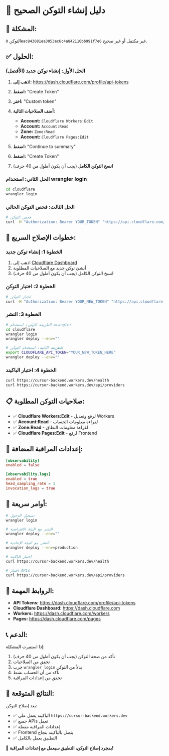 # 🔑 دليل إنشاء التوكن الصحيح

## 🚨 **المشكلة:**
التوكن `0eac843081ea3053ac6c4a842110bb991f7e6` غير مكتمل أو غير صحيح.

## ✅ **الحلول:**

### **الحل الأول: إنشاء توكن جديد (الأفضل)**

1. **اذهب إلى:** https://dash.cloudflare.com/profile/api-tokens
2. **اضغط:** "Create Token"
3. **اختر:** "Custom token"
4. **أضف الصلاحيات التالية:**
   - **Account:** `Cloudflare Workers:Edit`
   - **Account:** `Account:Read`
   - **Zone:** `Zone:Read`
   - **Account:** `Cloudflare Pages:Edit`

5. **اضغط:** "Continue to summary"
6. **اضغط:** "Create Token"
7. **انسخ التوكن الكامل** (يجب أن يكون أطول من 40 حرف)

### **الحل الثاني: استخدام wrangler login**

```bash
cd cloudflare
wrangler login
```

### **الحل الثالث: فحص التوكن الحالي**

```bash
# فحص التوكن
curl -H "Authorization: Bearer YOUR_TOKEN" "https://api.cloudflare.com/client/v4/user/tokens/verify"
```

## 🔧 **خطوات الإصلاح السريع:**

### **الخطوة 1: إنشاء توكن جديد**
1. اذهب إلى [Cloudflare Dashboard](https://dash.cloudflare.com/profile/api-tokens)
2. أنشئ توكن جديد مع الصلاحيات المطلوبة
3. انسخ التوكن الكامل (يجب أن يكون أطول من 40 حرف)

### **الخطوة 2: اختبار التوكن**
```bash
# اختبار التوكن
curl -H "Authorization: Bearer YOUR_NEW_TOKEN" "https://api.cloudflare.com/client/v4/user/tokens/verify"
```

### **الخطوة 3: النشر**
```bash
# الطريقة الأولى: استخدام wrangler
cd cloudflare
wrangler login
wrangler deploy --env=""

# الطريقة الثانية: استخدام التوكن
export CLOUDFLARE_API_TOKEN="YOUR_NEW_TOKEN_HERE"
wrangler deploy --env=""
```

### **الخطوة 4: اختبار الباكيند**
```bash
curl https://cursor-backend.workers.dev/health
curl https://cursor-backend.workers.dev/api/providers
```

## 📋 **صلاحيات التوكن المطلوبة:**

- ✅ **Cloudflare Workers:Edit** - لرفع وتعديل Workers
- ✅ **Account:Read** - لقراءة معلومات الحساب
- ✅ **Zone:Read** - لقراءة معلومات النطاق
- ✅ **Cloudflare Pages:Edit** - لرفع Frontend

## 🎯 **إعدادات المراقبة المضافة:**

```toml
[observability]
enabled = false

[observability.logs]
enabled = true
head_sampling_rate = 1
invocation_logs = true
```

## 🚀 **أوامر سريعة:**

```bash
# تسجيل الدخول
wrangler login

# النشر مع البيئة الافتراضية
wrangler deploy --env=""

# النشر مع البيئة الإنتاجية
wrangler deploy --env=production

# اختبار الباكيند
curl https://cursor-backend.workers.dev/health

# اختبار APIs
curl https://cursor-backend.workers.dev/api/providers
```

## 🔗 **الروابط المهمة:**

- **API Tokens:** https://dash.cloudflare.com/profile/api-tokens
- **Cloudflare Dashboard:** https://dash.cloudflare.com
- **Workers:** https://dash.cloudflare.com/workers
- **Pages:** https://dash.cloudflare.com/pages

## 📞 **الدعم:**

إذا استمرت المشكلة:
1. تأكد من صحة التوكن (يجب أن يكون أطول من 40 حرف)
2. تحقق من الصلاحيات
3. جرب `wrangler login` بدلاً من التوكن
4. تأكد من أن الحساب نشط
5. تحقق من إعدادات المراقبة

## 🎯 **النتائج المتوقعة:**

بعد إصلاح التوكن:
- ✅ الباكيند يعمل على `https://cursor-backend.workers.dev`
- ✅ جميع APIs تعمل
- ✅ إعدادات المراقبة مفعلة
- ✅ Frontend يتصل بالباكيند بنجاح
- ✅ التطبيق يعمل بالكامل

**🎉 بمجرد إصلاح التوكن، التطبيق سيعمل مع إعدادات المراقبة!**
